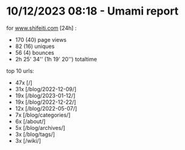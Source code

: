 # 10/12/2023 08:18 - Umami report
for www.shifeiti.com [24h] :

 - 170 (40) page views
 - 82 (16) uniques
 - 56 (4) bounces
 - 2h 25' 34'' (1h 19' 20'') totaltime


top 10 urls:
 - 47x [/]
 - 31x [/blog/2022-12-09/]
 - 19x [/blog/2023-01-12/]
 - 19x [/blog/2022-12-22/]
 - 12x [/blog/2022-05-07/]
 - 7x [/blog/categories/]
 - 6x [/about/]
 - 5x [/blog/archives/]
 - 3x [/blog/tags/]
 - 3x [/wiki/]


